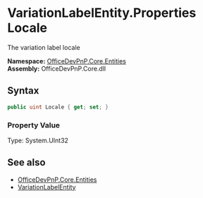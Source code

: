 # VariationLabelEntity.Properties Locale
The variation label locale  

**Namespace:** [OfficeDevPnP.Core.Entities](OfficeDevPnP.Core.Entities.md)  
**Assembly:** OfficeDevPnP.Core.dll  
## Syntax
```C#
public uint Locale { get; set; }
```

### Property Value
Type: System.UInt32  

## See also
- [OfficeDevPnP.Core.Entities](OfficeDevPnP.Core.Entities.md)
- [VariationLabelEntity](OfficeDevPnP.Core.Entities.VariationLabelEntity.md) 
